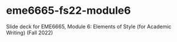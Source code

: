 # eme6665-fs22-module6
  Slide deck for EME6665, Module 6: Elements of Style (for Academic Writing) (Fall 2022) 
